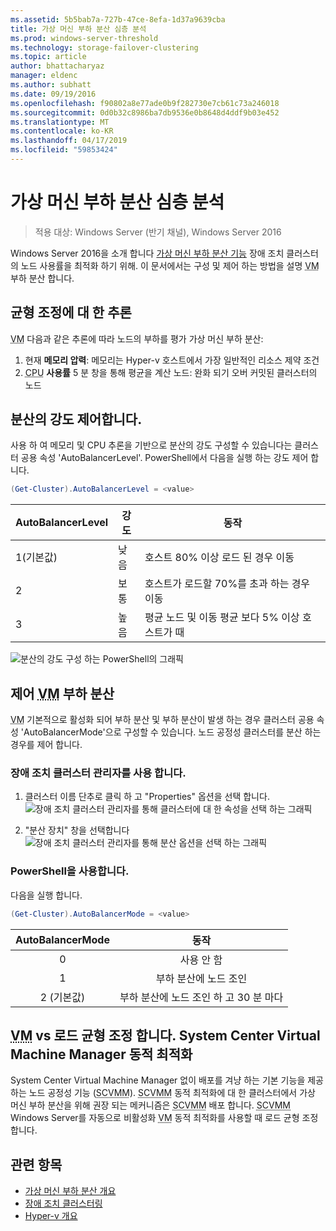 ```yaml
---
ms.assetid: 5b5bab7a-727b-47ce-8efa-1d37a9639cba
title: 가상 머신 부하 분산 심층 분석
ms.prod: windows-server-threshold
ms.technology: storage-failover-clustering
ms.topic: article
author: bhattacharyaz
manager: eldenc
ms.author: subhatt
ms.date: 09/19/2016
ms.openlocfilehash: f90802a8e77ade0b9f282730e7cb61c73a246018
ms.sourcegitcommit: 0d0b32c8986ba7db9536e0b8648d4ddf9b03e452
ms.translationtype: MT
ms.contentlocale: ko-KR
ms.lasthandoff: 04/17/2019
ms.locfileid: "59853424"
---
```

# <a name="virtual-machine-load-balancing-deep-dive"></a>가상 머신 부하 분산 심층 분석

> 적용 대상: Windows Server (반기 채널), Windows Server 2016

Windows Server 2016을 소개 합니다 [가상 머신 부하 분산 기능](vm-load-balancing-overview.md) 장애 조치 클러스터의 노드 사용률을 최적화 하기 위해. 이 문서에서는 구성 및 제어 하는 방법을 설명 <abbr title="가상 머신">VM</abbr> 부하 분산 합니다. 

## <a id="heuristics-for-balancing"></a>균형 조정에 대 한 추론
<abbr title="가상 컴퓨터">VM</abbr> 다음과 같은 추론에 따라 노드의 부하를 평가 가상 머신 부하 분산:
1. 현재 **메모리 압력**: 메모리는 Hyper-v 호스트에서 가장 일반적인 리소스 제약 조건
2. <abbr title="중앙 처리 장치">CPU</abbr> **사용률** 5 분 창을 통해 평균을 계산 노드: 완화 되기 오버 커밋된 클러스터의 노드

## <a id="controlling-aggressiveness-of-balancing"></a>분산의 강도 제어합니다.
사용 하 여 메모리 및 CPU 추론을 기반으로 분산의 강도 구성할 수 있습니다는 클러스터 공용 속성 'AutoBalancerLevel'. PowerShell에서 다음을 실행 하는 강도 제어 합니다.

```PowerShell
(Get-Cluster).AutoBalancerLevel = <value>
```

| AutoBalancerLevel | 강도 | 동작 |
|-------------------|----------------|----------|
| 1(기본값) | 낮음 | 호스트 80% 이상 로드 된 경우 이동 |
| 2 | 보통 | 호스트가 로드할 70%를 초과 하는 경우 이동 |
| 3 | 높음 | 평균 노드 및 이동 평균 보다 5% 이상 호스트가 때 | 

![분산의 강도 구성 하는 PowerShell의 그래픽](media/vm-load-balancing/detailed-VM-load-balancing-1.jpg)

## <a name="controlling-abbr-titlevirtual-machinevmabbr-load-balancing"></a>제어 <abbr title="가상 머신">VM</abbr> 부하 분산
<abbr title="가상 컴퓨터">VM</abbr> 기본적으로 활성화 되어 부하 분산 및 부하 분산이 발생 하는 경우 클러스터 공용 속성 'AutoBalancerMode'으로 구성할 수 있습니다. 노드 공정성 클러스터를 분산 하는 경우를 제어 합니다.

### <a name="using-failover-cluster-manager"></a>장애 조치 클러스터 관리자를 사용 합니다.
1. 클러스터 이름 단추로 클릭 하 고 "Properties" 옵션을 선택 합니다.  
    ![장애 조치 클러스터 관리자를 통해 클러스터에 대 한 속성을 선택 하는 그래픽](media/vm-load-balancing/detailed-VM-load-balancing-2.jpg)

2.  "분산 장치" 창을 선택합니다  
    ![장애 조치 클러스터 관리자를 통해 분산 옵션을 선택 하는 그래픽](media/vm-load-balancing/detailed-VM-load-balancing-3.jpg)

### <a name="using-powershell"></a>PowerShell을 사용합니다.
다음을 실행 합니다.
```powershell
(Get-Cluster).AutoBalancerMode = <value>
```

|AutoBalancerMode |동작| 
|:----------------:|:----------:|
|0| 사용 안 함| 
|1| 부하 분산에 노드 조인| 
|2 (기본값)| 부하 분산에 노드 조인 하 고 30 분 마다 |

## <a name="abbr-titlevirtual-machinevmabbr-load-balancing-vs-system-center-virtual-machine-manager-dynamic-optimization"></a><abbr title="Virtual Machine">VM</abbr> vs 로드 균형 조정 합니다. System Center Virtual Machine Manager 동적 최적화
System Center Virtual Machine Manager 없이 배포를 겨냥 하는 기본 기능을 제공 하는 노드 공정성 기능 (<abbr title="System Center Virtual Machine Manager">SCVMM</abbr>). <abbr title="System Center Virtual Machine Manager">SCVMM</abbr> 동적 최적화에 대 한 클러스터에서 가상 머신 부하 분산을 위해 권장 되는 메커니즘은 <abbr title="System Center Virtual Machine Manager">SCVMM</abbr> 배포 합니다. <abbr title="System Center Virtual Machine Manager">SCVMM</abbr> Windows Server를 자동으로 비활성화 <abbr title="가상 머신">VM</abbr> 동적 최적화를 사용할 때 로드 균형 조정 합니다.

## <a name="see-also"></a>관련 항목
* [가상 머신 부하 분산 개요](vm-load-balancing-overview.md)
* [장애 조치 클러스터링](failover-clustering-overview.md)
* [Hyper-v 개요](../virtualization/hyper-v/Hyper-V-on-Windows-Server.md)
